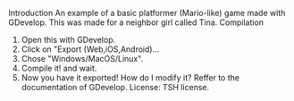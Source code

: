 Introduction
An example of a basic platformer (Mario-like) game made with GDevelop.
This was made for a neighbor girl called Tina.
Compilation
1) Open this with GDevelop.
2) Click on "Export (Web,iOS,Android)...
3) Chose "Windows/MacOS/Linux".
4) Compile it! and wait.
5) Now you have it exported!
How do I modify it?
Reffer to the documentation of GDevelop.
License: TSH license.
